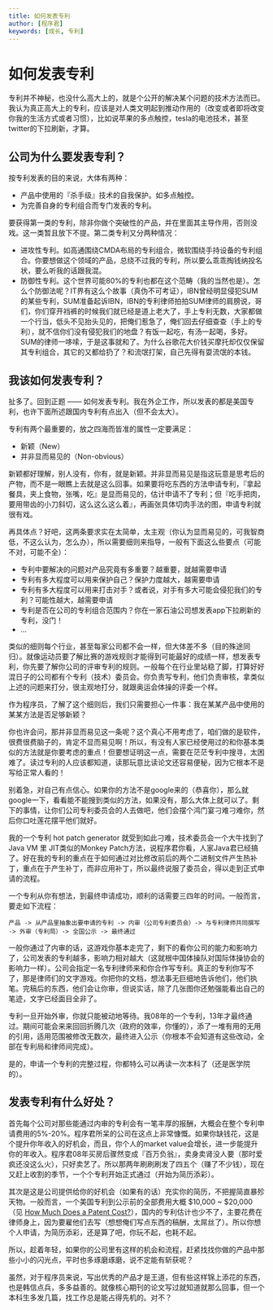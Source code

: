```yaml
---
title: 如何发表专利
author: [程序君]
keywords: [成长, 专利]
---
```


# 如何发表专利

专利并不神秘，也没什么高大上的，就是个公开的解决某个问题的技术方法而已。我认为真正高大上的专利，应该是对人类文明起到推动作用的（改变或者即将改变你我的生活方式或者习惯），比如说苹果的多点触控，tesla的电池技术，甚至twitter的下拉刷新，才算。

## 公司为什么要发表专利？

按专利发表的目的来说，大体有两种：

* 产品中使用的『杀手级』技术的自我保护。如多点触控。
* 为完善自身的专利组合而专门发表的专利。

要获得第一类的专利，除非你做个突破性的产品，并在里面其主导作用，否则没戏。这一类暂且放下不提。第二类专利又分两种情况：

* 进攻性专利。如高通围绕CMDA布局的专利组合，微软围绕手持设备的专利组合。你要想做这个领域的产品，总绕不过我的专利，所以要么乖乖掏钱纳投名状，要么听我的话跟我混。
* 防御性专利。这个世界可能80%的专利也都在这个范畴（我的当然也是）。怎么个防御法呢？IT界有这么个故事（真伪不可考证），IBN曾经明显侵犯SUM的某些专利，SUM准备起诉IBN，IBN的专利律师拍拍SUM律师的肩膀说，哥们，你们穿开裆裤的时候我们就已经是道上老大了，手上专利无数，大家都做一个行当，低头不见抬头见的，把俺们惹急了，俺们回去仔细查查（手上的专利），就不信你们没有侵犯我们的地盘？有饭一起吃，有汤一起喝，多好。SUM的律师一哆嗦，于是这事就和了。为什么谷歌花大价钱买摩托却仅仅保留其专利组合，其它的又都给扔了？和流氓打架，自己先得有耍流氓的本钱。

## 我该如何发表专利？

扯多了。回到正题 —— 如何发表专利。我在外企工作，所以发表的都是美国专利，也许下面所述跟国内专利有点出入（但不会太大）。

专利有两个最重要的，放之四海而皆准的属性一定要满足：

* 新颖（New）
* 并非显而易见的（Non-obvious）

新颖都好理解，别人没有，你有，就是新颖。并非显而易见是指这玩意是思考后的产物，而不是一眼瞧上去就是这么回事。如果要将吃东西的方法申请专利，『拿起餐具，夹上食物，张嘴，吃』是显而易见的，估计申请不了专利；但『吃手把肉，要用带齿的小刀斜切，这么这么这么着』，再画张具体切肉手法的图，申请专利就很有戏。

再具体点？好吧，这两条要求实在太简单，太主观（你认为显而易见的，可我智商低，不这么认为，怎么办），所以需要细则来指导，一般有下面这么些要点（可能不对，可能不全）：

* 专利中要解决的问题对产品究竟有多重要？越重要，就越需要申请
* 专利有多大程度可以用来保护自己？保护力度越大，越需要申请
* 专利有多大程度可以用来打击对手？或者说，对手有多大可能会侵犯我们的专利？可能性越大，越需要申请
* 专利是否在公司的专利组合范围内？你在一家石油公司想发表app下拉刷新的专利，没门！
* ...

类似的细则每个行业，甚至每家公司都不会一样，但大体差不多（目的殊途同归）。就像运动员要了解比赛的游戏规则才能得到可能最好的成绩一样，想发表专利，你先要了解你公司的评审专利的规则。一般每个在行业里站稳了脚，打算好好混日子的公司都有个专利（技术）委员会。你负责写专利，他们负责审核，拿类似上述的问题来打分，很主观地打分，就跟奥运会体操的评委一个样。

作为程序员，了解了这个细则后，我们只需要担心一件事：我在某某产品中使用的某某方法是否足够新颖？

你也许会问，那并非显而易见这一条呢？这个真心不用考虑了，咱们做的是软件，很费很费脑子的，肯定不显而易见啊！所以，有没有人家已经使用过的和你基本类似的方法就是你要考虑的重点！但要想证明这一点，需要在茫茫专利中搜寻，太困难了。读过专利的人应该都知道，读那玩意比读论文还容易便秘，因为它根本不是写给正常人看的！

别着急，对自己有点信心。如果你的方法不是google来的（恭喜你），那么就google一下，看看能不能搜到类似的方法，如果没有，那么大体上就可以了。剩下的事情，让你们公司专利委员会的人去做吧，他们会摆个鸿门宴刁难刁难你，然后你口吐莲花摆平他们就好。

我的一个专利 hot patch generator 就受到如此刁难，技术委员会一个大牛找到了 Java VM 里 JIT类似的Monkey Patch方法，说程序君你看，人家Java君已经搞了。好在我的专利的重点在于如何通过对比修改前后的两个二进制文件产生热补丁，重点在于产生补丁，而非应用补丁，所以最终说服了委员会，得以走到正式申请的流程。

一个专利从你有想法，到最终申请成功，顺利的话需要三四年的时间。一般而言，要走如下流程：

```
产品 -> 从产品里抽象出要申请的专利 -> 内审（公司专利委员会）-> 与专利律师共同撰写 -> 外审（专利局）-> 全国公示 -> 最终通过
```

一般你通过了内审的话，这游戏你基本走完了，剩下的看你公司的能力和影响力了，公司发表的专利越多，影响力相对越大（这就根中国体操队对国际体操协会的影响力一样）。公司会指定一名专利律师来和你合作写专利。真正的专利你写不了，那是律师们的文字游戏。你把你的文档，想法事无巨细地告诉他们，他们执笔。完稿后的东西，他们会让你审，但说实话，除了几张图你还勉强能看出自己的笔迹，文字已经面目全非了。

专利一旦开始外审，你就只能被动地等待。我08年的一个专利，13年才最终通过。期间可能会来来回回折腾几次（政府的效率，你懂的），添了一堆有用的无用的引用，适用范围被修改无数次，最终进入公示（你根本不会知道有这些改动，全部在专利局和律师间完成）。

是的，申请一个专利的完整过程，你都特么可以再读一次本科了（还是医学院的）。

## 发表专利有什么好处？

首先每个公司对那些能通过内审的专利会有一笔丰厚的报酬，大概会在整个专利申请费用的5%-20%。程序君所呆的公司在这点上非常慷慨。如果你缺钱花，这是个提升你年收入的好机会，而且，你个人的market value会增长，进一步能提升你的年收入。程序君08年买房后骤然变成『百万负翁』，卖身卖肾没人要（那时爱疯还没这么火），只好卖艺了。所以那两年刷刷刷发了四五个（赚了不少钱），现在又赶上收割的季节，一个个专利开始正式通过（开始为简历添彩）。

其次是这是公司提供给你的好机会（如果有的话）充实你的简历，不把握简直暴殄天物。一般而言，一个美国专利到公示前的全部费用大概 $10,000 ~ $20,000（见 [How Much Does a Patent Cost?](http://www.invents.com/how-much-does-a-patent-cost/)），国内的专利估计也少不了，主要花费在律师身上，因为要雇他们去写（想想俺们写点东西的稿酬，太屌丝了）。所以你想个人申请，为简历添彩，还是算了吧，你玩不起，也耗不起。

所以，趁着年轻，如果你的公司里有这样的机会和流程，赶紧找找你做的产品中那些小小的闪光点，平时也多琢磨琢磨，说不定能有斩获呢？

虽然，对于程序员来说，写出优秀的产品才是王道，但有些这样锦上添花的东西，也是韩信点兵，多多益善的。就像核心期刊的论文写过就知道就那么回事，但一个本科生多发几篇，找工作总是能占得先机的。对不？
